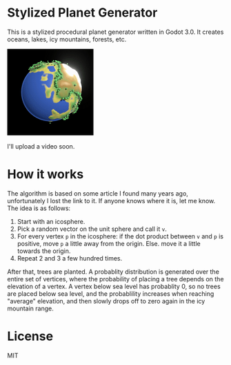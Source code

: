 # Stylized Planet Generator

This is a stylized procedural planet generator written in Godot 3.0. It creates oceans, lakes, icy mountains, forests, etc.

![demo](images/demo.gif)

I'll upload a video soon.

# How it works
The algorithm is based on some article I found many years ago, unfortunately I lost the link to it. If anyone knows where it is, let me know. The idea is as follows:

1. Start with an icosphere.
2. Pick a random vector on the unit sphere and call it `v`.
3. For every vertex `p` in the icosphere: if the dot product between `v` and `p` is positive, move `p` a little away from the origin. Else. move it a little towards the origin.
4. Repeat 2 and 3 a few hundred times.

After that, trees are planted. A probablity distribution is generated over the entire set of vertices, where the probability of placing a tree depends on the elevation of a vertex. A vertex below sea level has probablity 0, so no trees are placed below sea level, and the probablility increases when reaching "average" elevation, and then slowly drops off to zero again in the icy mountain range.

# License
MIT
